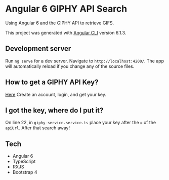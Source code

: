 # Angular 6 GIPHY API Search

Using Angular 6 and the GIPHY API to retrieve GIFS.

This project was generated with [Angular CLI](https://github.com/angular/angular-cli) version 6.1.3.

## Development server

Run `ng serve` for a dev server. Navigate to `http://localhost:4200/`. The app will automatically reload if you change any of the source files.

## How to get a GIPHY API Key?

[Here](https://developers.giphy.com/docs/) Create an account, login, and get your key. 

## I got the key, where do I put it?

On line 22, in `giphy-service.service.ts` place your key after the `=` of the `apiUrl`. After that search away!

## Tech

- Angular 6
- TypeScript
- RXJS
- Bootstrap 4
